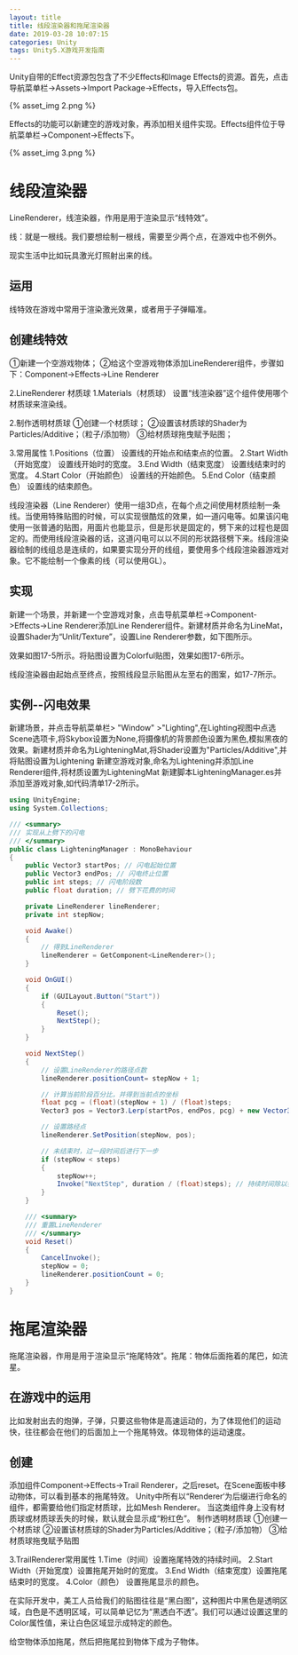 ```yaml
---
layout: title
title: 线段渲染器和拖尾渲染器
date: 2019-03-28 10:07:15
categories: Unity
tags: Unity5.X游戏开发指南
---
```

Unity自带的Effect资源包包含了不少Effects和Image Effects的资源。首先，点击导航菜单栏->Assets->Import Package->Effects，导入Effects包。

<!--more-->

{% asset_img 2.png %}

Effects的功能可以新建空的游戏对象，再添加相关组件实现。Effects组件位于导航菜单栏->Component->Effects下。

{% asset_img 3.png %}

# 线段渲染器

LineRenderer，线渲染器，作用是用于渲染显示“线特效”。

线：就是一根线。我们要想绘制一根线，需要至少两个点，在游戏中也不例外。 

现实生活中比如玩具激光灯照射出来的线。

## 运用 

线特效在游戏中常用于渲染激光效果，或者用于子弹瞄准。

## 创建线特效
 
①新建一个空游戏物体； 
②给这个空游戏物体添加LineRenderer组件，步骤如下：Component->Effects->Line Renderer

2.LineRenderer 材质球 
1.Materials（材质球） 
设置“线渲染器”这个组件使用哪个材质球来渲染线。

2.制作透明材质球 
①创建一个材质球； 
②设置该材质球的Shader为Particles/Additive；（粒子/添加物） 
③给材质球拖曳赋予贴图； 

3.常用属性
1.Positions（位置） 设置线的开始点和结束点的位置。 
2.Start Width（开始宽度） 设置线开始时的宽度。
3.End Width（结束宽度） 设置线结束时的宽度。 
4.Start Color（开始颜色） 设置线的开始颜色。
5.End Color（结束颜色） 设置线的结束颜色。

线段渲染器（Line Renderer）使用一组3D点，在每个点之间使用材质绘制一条线。当使用特殊贴图的时候，可以实现很酷炫的效果，如一道闪电等。如果该闪电使用一张普通的贴图，用面片也能显示，但是形状是固定的，劈下来的过程也是固定的。而使用线段渲染器的话，这道闪电可以以不同的形状路径劈下来。线段渲染器绘制的线组总是连续的，如果要实现分开的线组，要使用多个线段渲染器游戏对象。它不能绘制一个像素的线（可以使用GL）。

## 实现

新建一个场景，并新建一个空游戏对象，点击导航菜单栏->Component->Effects->Line Renderer添加Line Renderer组件。新建材质并命名为LineMat，设置Shader为“Unlit/Texture”，设置Line Renderer参数，如下图所示。

效果如图17-5所示。将贴图设置为Colorful贴图，效果如图17-6所示。

线段渲染器由起始点至终点，按照线段显示贴图从左至右的图案，如17-7所示。

## 实例\-\-闪电效果

新建场景，并点击导航菜单栏> "Window" >"Lighting",在Lighting视图中点选Scene选项卡,将Skybox设置为None,将摄像机的背景颜色设置为黑色,模拟黑夜的效果。新建材质并命名为LighteningMat,将Shader设置为"Particles/Additive",并将贴图设置为Lightening 新建空游戏对象,命名为Lightening并添加Line Renderer组件,将材质设置为LighteningMat 新建脚本LighteningManager.es并添加至游戏对象,如代码清单17-2所示。

```cs
using UnityEngine;
using System.Collections;

/// <summary>
/// 实现从上劈下的闪电
/// </summary>
public class LighteningManager : MonoBehaviour
{
    public Vector3 startPos; // 闪电起始位置
    public Vector3 endPos; // 闪电终止位置
    public int steps; // 闪电阶段数
    public float duration; // 劈下花费的时间

    private LineRenderer lineRenderer;
    private int stepNow;

    void Awake()
    {
        // 得到LineRenderer
        lineRenderer = GetComponent<LineRenderer>();
    }

    void OnGUI()
    {
        if (GUILayout.Button("Start"))
        {
            Reset();
            NextStep();
        }
    }

    void NextStep()
    {
        // 设置LineRenderer的路径点数
        lineRenderer.positionCount= stepNow + 1;

        // 计算当前阶段百分比，并得到当前点的坐标
        float pcg = (float)(stepNow + 1) / (float)steps;
        Vector3 pos = Vector3.Lerp(startPos, endPos, pcg) + new Vector3(Random.Range(-0.5f, 0.5f), Random.Range(-0.1f, 0.1f), 0);

        // 设置路经点
        lineRenderer.SetPosition(stepNow, pos);

        // 未结束时，过一段时间后进行下一步
        if (stepNow < steps)
        {
            stepNow++;
            Invoke("NextStep", duration / (float)steps); // 持续时间除以步数，就是每隔多少秒执行下一步。
        }
    }

    /// <summary>
    /// 重置LineRenderer
    /// </summary>
    void Reset()
    {
        CancelInvoke();
        stepNow = 0;
        lineRenderer.positionCount = 0;
    }
}
```

# 拖尾渲染器
拖尾渲染器，作用是用于渲染显示“拖尾特效”。拖尾：物体后面拖着的尾巴，如流星。

## 在游戏中的运用
比如发射出去的炮弹，子弹，只要这些物体是高速运动的，为了体现他们的运动快，往往都会在他们的后面加上一个拖尾特效。体现物体的运动速度。

## 创建
添加组件Component->Effects->Trail Renderer，之后reset。在Scene面板中移动物体，可以看到基本的拖尾特效。
<span color="red">
Unity中所有以“Renderer‘为后缀进行命名的组件，都需要给他们指定材质球，比如Mesh Renderer。
当这类组件身上没有材质球或材质球丢失的时候，默认就会显示成“粉红色”。
</span>
制作透明材质球
①创建一个材质球
②设置该材质球的Shader为Particles/Additive；（粒子/添加物）
③给材质球拖曳赋予贴图

3.TrailRenderer常用属性 
1.Time（时间）设置拖尾特效的持续时间。 
2.Start Width（开始宽度）设置拖尾开始时的宽度。 
3.End Width（结束宽度）设置拖尾结束时的宽度。
4.Color（颜色） 设置拖尾显示的颜色。 

在实际开发中，美工人员给我们的贴图往往是“黑白图”，这种图片中黑色是透明区域，白色是不透明区域，可以简单记忆为“黑透白不透”。我们可以通过设置这里的Color属性值，来让白色区域显示成特定的颜色。

给空物体添加拖尾，然后把拖尾拉到物体下成为子物体。